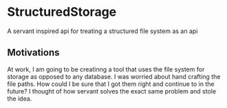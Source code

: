 # StructuredStorage
A servant inspired api for treating a structured file system as an api

## Motivations
At work, I am going to be creatinng a tool that uses the file system for storage as opposed to any database. I was worried about hand crafting the file paths. How could I be sure that I got them right and continue to in the future? I thought of how servant solves the exact same problem and stole the idea.
